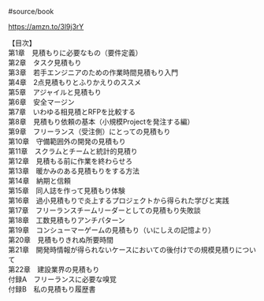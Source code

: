 #source/book 

https://amzn.to/3l9j3rY

【目次】  
第1章　見積もりに必要なもの（要件定義）  
第2章　タスク見積もり  
第3章　若手エンジニアのための作業時間見積もり入門  
第4章　2点見積もりとふりかえりのススメ  
第5章　アジャイルと見積もり  
第6章　安全マージン  
第7章　いわゆる相見積とRFPを比較する  
第8章　見積もり依頼の基本（小規模Projectを発注する編）  
第9章　フリーランス（受注側）にとっての見積もり  
第10章　守備範囲外の開発の見積もり  
第11章　スクラムとチームと統計的見積り  
第12章　見積もる前に作業を終わらせろ  
第13章　暖かみのある見積もりをする方法  
第14章　納期と信頼  
第15章　同人誌を作って見積もり体験  
第16章　過小見積もりで炎上するプロジェクトから得られた学びと実践  
第17章　フリーランスチームリーダーとしての見積もり失敗談  
第18章　工数見積もりアンチパターン  
第19章　コンシューマーゲームの見積もり（いにしえの記憶より）  
第20章　見積もりきれぬ所要時間  
第21章　開発時情報が得られないケースにおいての後付けでの規模見積りについて  
第22章　建設業界の見積もり  
付録A　フリーランスに必要な嗅覚  
付録B　私の見積もり履歴書